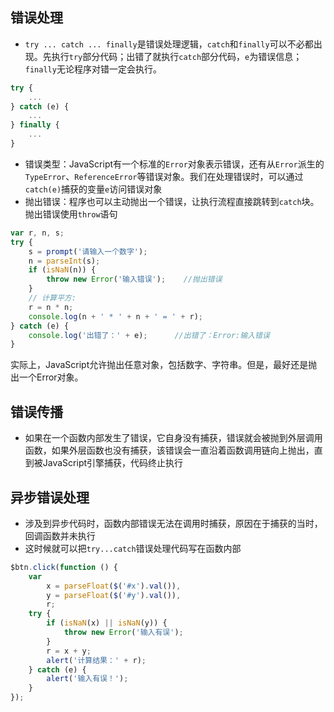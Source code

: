 ## 错误处理
- `try ... catch ... finally`是错误处理逻辑，`catch`和`finally`可以不必都出现。先执行`try`部分代码；出错了就执行`catch`部分代码，`e`为错误信息；`finally`无论程序对错一定会执行。
```javascript
try {
    ...
} catch (e) {
    ...
} finally {
    ...
}
```
- 错误类型：JavaScript有一个标准的`Error`对象表示错误，还有从`Error`派生的`TypeError`、`ReferenceError`等错误对象。我们在处理错误时，可以通过`catch(e)`捕获的变量`e`访问错误对象
- 抛出错误：程序也可以主动抛出一个错误，让执行流程直接跳转到`catch`块。抛出错误使用`throw`语句
```javascript
var r, n, s;
try {
    s = prompt('请输入一个数字');
    n = parseInt(s);
    if (isNaN(n)) {
        throw new Error('输入错误');    //抛出错误
    }
    // 计算平方:
    r = n * n;
    console.log(n + ' * ' + n + ' = ' + r);
} catch (e) {
    console.log('出错了：' + e);      //出错了：Error:输入错误
}

```
实际上，JavaScript允许抛出任意对象，包括数字、字符串。但是，最好还是抛出一个Error对象。

## 错误传播
- 如果在一个函数内部发生了错误，它自身没有捕获，错误就会被抛到外层调用函数，如果外层函数也没有捕获，该错误会一直沿着函数调用链向上抛出，直到被JavaScript引擎捕获，代码终止执行

## 异步错误处理
- 涉及到异步代码时，函数内部错误无法在调用时捕获，原因在于捕获的当时，回调函数并未执行
- 这时候就可以把`try...catch`错误处理代码写在函数内部
```javascript
$btn.click(function () {
    var
        x = parseFloat($('#x').val()),
        y = parseFloat($('#y').val()),
        r;
    try {
        if (isNaN(x) || isNaN(y)) {
            throw new Error('输入有误');
        }
        r = x + y;
        alert('计算结果：' + r);
    } catch (e) {
        alert('输入有误！');
    }
});
```